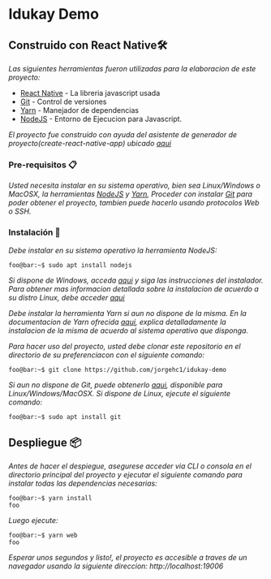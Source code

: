 # Idukay  Demo

## Construido con React Native🛠️

_Las siguientes herramientas fueron utilizadas para la elaboracion de este proyecto:_

* [React Native](http://www.dropwizard.io/1.0.2/docs/) - La libreria javascript usada
* [Git](https://git-scm.com/) - Control de versiones
* [Yarn](https://yarnpkg.com/) - Manejador de dependencias
* [NodeJS](https://nodejs.org) - Entorno de Ejecucion para Javascript.

_El proyecto fue construido con ayuda del asistente de generador de proyecto(create-react-native-app) ubicado [aqui](https://github.com/expo/create-react-native-app)_

### Pre-requisitos 📋

_Usted necesita instalar en su sistema operativo, bien sea Linux/Windows o MacOSX, la herramientas [NodeJS](https://nodejs.org/en/download/) y [Yarn](https://yarnpkg.com/), Proceder con instalar [Git](https://git-scm.com/) para poder obtener el proyecto, tambien puede hacerlo usando protocolos Web o SSH._

### Instalación 🔧

_Debe instalar en su sistema operativo la herramienta NodeJS:_
```console
foo@bar:~$ sudo apt install nodejs
```
_Si dispone de Windows, acceda [aqui](https://https://nodejs.org/en/download/) y siga las instrucciones del instalador. Para obtener mas informacion detallada sobre la instalacion de acuerdo a su distro Linux, debe acceder [aqui](https://nodejs.org/en/download/package-manager/)_

_Debe instalar la herramienta Yarn si aun no dispone de la misma. En la documentacion de Yarn ofrecida [aqui](https://classic.yarnpkg.com/en/docs/install#windows-stable), explica detalladamente la instalacion de la misma de acuerdo al sistema operativo que disponga._

_Para hacer uso del proyecto, usted debe clonar este repositorio en el directorio de su preferenciacon con el siguiente comando:_
```console
foo@bar:~$ git clone https://github.com/jorgehc1/idukay-demo
```
_Si aun no dispone de Git, puede obtenerlo [aqui](https://git-scm.com/downloads), disponible para Linux/Windows/MacOSX. Si dispone de Linux, ejecute el siguiente comando:_
```console
foo@bar:~$ sudo apt install git
```

## Despliegue 📦

_Antes de hacer el despiegue, asegurese acceder via CLI o consola en el directorio principal del proyecto y ejecutar el siguiente comando para instalar todas las dependencias necesarias:_
```console
foo@bar:~$ yarn install
foo
```
_Luego ejecute:_
```console
foo@bar:~$ yarn web
foo
```
_Esperar unos segundos y listo!, el proyecto es accesible a traves de un navegador usando la siguiente direccion: http://localhost:19006_

